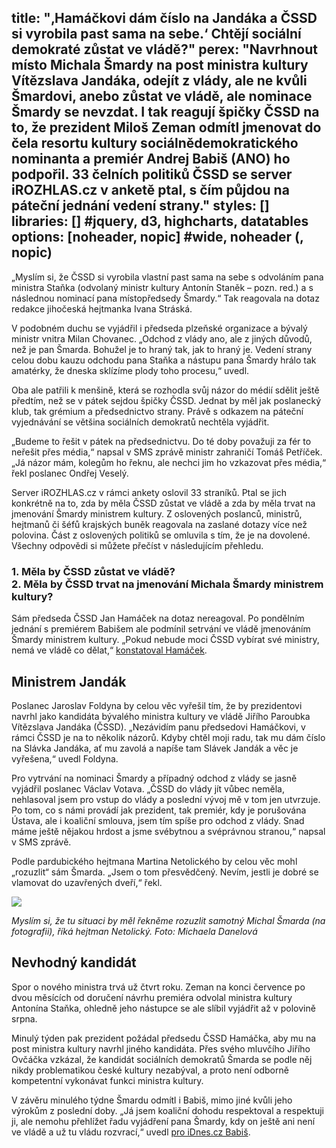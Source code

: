 title: "‚Hamáčkovi dám číslo na Jandáka a ČSSD si vyrobila past sama na sebe.‘ Chtějí sociální demokraté zůstat ve vládě?"
perex: "Navrhnout místo Michala Šmardy na post ministra kultury Vítězslava Jandáka, odejít z vlády, ale ne kvůli Šmardovi, anebo zůstat ve vládě, ale nominace Šmardy se nevzdat. I tak reagují špičky ČSSD na to, že prezident Miloš Zeman odmítl jmenovat do čela resortu kultury sociálnědemokratického nominanta a premiér Andrej Babiš (ANO) ho podpořil. 33 čelních politiků ČSSD se server iROZHLAS.cz v anketě ptal, s čím půjdou na páteční jednání vedení strany."
styles: []
libraries: [] #jquery, d3, highcharts, datatables
options: [noheader, nopic] #wide, noheader (, nopic)
---
„Myslím si, že ČSSD si vyrobila vlastní past sama na sebe s odvoláním pana ministra Staňka (odvolaný ministr kultury Antonín Staněk – pozn. red.) a s následnou nominací pana místopředsedy Šmardy.“ Tak reagovala na dotaz redakce jihočeská hejtmanka Ivana Stráská.

V podobném duchu se vyjádřil i předseda plzeňské organizace a bývalý ministr vnitra Milan Chovanec. „Odchod z vlády ano, ale z jiných důvodů, než je pan Šmarda. Bohužel je to hraný tak, jak to hraný je. Vedení strany celou dobu kauzu odchodu pana Staňka a nástupu pana Šmardy hrálo tak amatérky, že dneska sklízíme plody toho procesu,“ uvedl.

Oba ale patřili k menšině, která se rozhodla svůj názor do médií sdělit ještě předtím, než se v pátek sejdou špičky ČSSD. Jednat by měl jak poslanecký klub, tak grémium a předsednictvo strany. Právě s odkazem na páteční vyjednávání se většina sociálních demokratů nechtěla vyjádřit.

„Budeme to řešit v pátek na předsednictvu. Do té doby považuji za fér to neřešit přes média,“ napsal v SMS zprávě ministr zahraničí Tomáš Petříček. „Já názor mám, kolegům ho řeknu, ale nechci jim ho vzkazovat přes média,“ řekl poslanec Ondřej Veselý.

Server iROZHLAS.cz v rámci ankety oslovil 33 straníků. Ptal se jich konkrétně na to, zda by měla ČSSD zůstat ve vládě a zda by měla trvat na jmenování Šmardy ministrem kultury. Z oslovených poslanců, ministrů, hejtmanů či šéfů krajských buněk reagovala na zaslané dotazy více než polovina. Část z oslovených politiků se omluvila s tím, že je na dovolené. Všechny odpovědi si můžete přečíst v následujícím přehledu.

<h3>
  <b>1.	Měla by ČSSD zůstat ve vládě?</b><br>
  <b>2.	Měla by ČSSD trvat na jmenování Michala Šmardy ministrem kultury?</b>
</h3>

<wide>
  <div id="anketa-wrapper"></div>
</wide>

Sám předseda ČSSD Jan Hamáček na dotaz nereagoval. Po pondělním jednání s premiérem Babišem ale podmínil setrvání ve vládě jmenováním Šmardy ministrem kultury. „Pokud nebude moci ČSSD vybírat své ministry, nemá ve vládě co dělat,“ [konstatoval Hamáček](https://www.irozhlas.cz/zpravy-domov/jan-hamacek-cssd-andrej-babis-michal-smarda-ministr-kultury-ministerstvo-kultury_1908191032_ako).

## Ministrem Jandák

Poslanec Jaroslav Foldyna by celou věc vyřešil tím, že by prezidentovi navrhl jako kandidáta bývalého ministra kultury ve vládě Jiřího Paroubka Vítězslava Jandáka (ČSSD). „Nezávidím panu předsedovi Hamáčkovi, v rámci ČSSD je na to několik názorů. Kdyby chtěl moji radu, tak mu dám číslo na Slávka Jandáka, ať mu zavolá a napíše tam Slávek Jandák a věc je vyřešena,“ uvedl Foldyna. 

Pro vytrvání na nominaci Šmardy a případný odchod z vlády se jasně vyjádřil poslanec Václav Votava. „ČSSD do vlády jít vůbec neměla, nehlasoval jsem pro vstup do vlády a poslední vývoj mě v tom jen utvrzuje. Po tom, co s námi provádí jak prezident, tak premiér, kdy je porušována Ústava, ale i koaliční smlouva, jsem tím spíše pro odchod z vlády. Snad máme ještě nějakou hrdost a jsme svébytnou a svéprávnou stranou,“ napsal v SMS zprávě.

Podle pardubického hejtmana Martina Netolického by celou věc mohl „rozuzlit“ sám Šmarda. „Jsem o tom přesvědčený. Nevím, jestli je dobré se vlamovat do uzavřených dveří,“ řekl.

![](https://www.irozhlas.cz/sites/default/files/styles/zpravy_clanek_telo_4_3/public/uploader/michal_smarda_3_190718-152610_mda.jpg?itok=83rDEFUt)

_Myslím si, že tu situaci by měl řekněme rozuzlit samotný Michal Šmarda (na fotografii), říká hejtman Netolický. Foto: Michaela Danelová_

## Nevhodný kandidát

Spor o nového ministra trvá už čtvrt roku. Zeman na konci července po dvou měsících od doručení návrhu premiéra odvolal ministra kultury Antonína Staňka, ohledně jeho nástupce se ale slíbil vyjádřit až v polovině srpna.

Minulý týden pak prezident požádal předsedu ČSSD Hamáčka, aby mu na post ministra kultury navrhl jiného kandidáta. Přes svého mluvčího Jiřího Ovčáčka vzkázal, že kandidát sociálních demokratů Šmarda se podle něj nikdy problematikou české kultury nezabýval, a proto není odborně kompetentní vykonávat funkci ministra kultury.

V závěru minulého týdne Šmardu odmítl i Babiš, mimo jiné kvůli jeho výrokům z poslední doby. „Já jsem koaliční dohodu respektoval a respektuji ji, ale nemohu přehlížet řadu vyjádření pana Šmardy, kdy on ještě ani není ve vládě a už tu vládu rozvrací,“ uvedl [pro iDnes.cz Babiš](https://www.idnes.cz/zpravy/domaci/rozhovor-babis-vlada-socialni-demokracie-ministerstvo-kultury.A190818_102707_domaci_kop).


